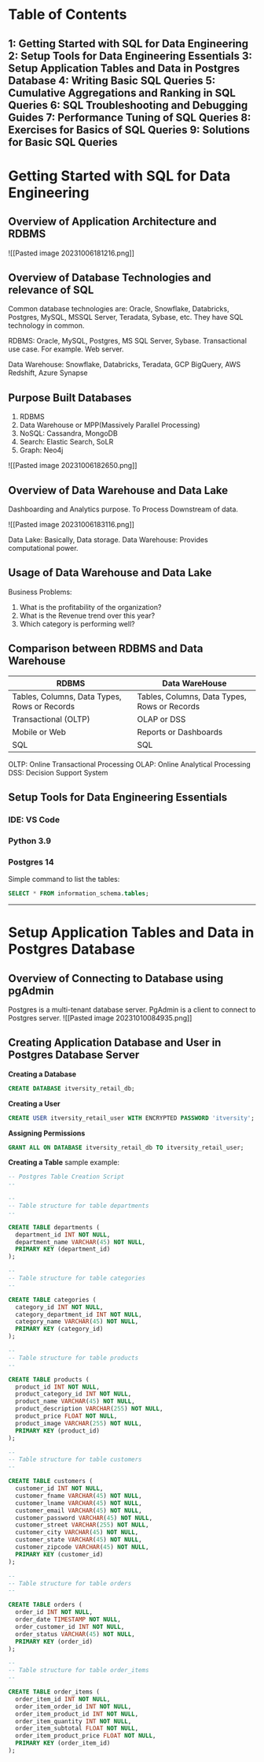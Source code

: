 # Table of Contents 
 1: Getting Started with SQL for Data Engineering
 2: Setup Tools for Data Engineering Essentials
 3: Setup Application Tables and Data in Postgres Database 
 4: Writing Basic SQL Queries
 5: Cumulative Aggregations and Ranking in SQL Queries
 6: SQL Troubleshooting and Debugging Guides
 7: Performance Tuning of SQL Queries
 8: Exercises for Basics of SQL Queries
 9: Solutions for Basic SQL Queries
---
# Getting Started with SQL for Data Engineering

## Overview of Application Architecture and RDBMS
![[Pasted image 20231006181216.png]]

## Overview of Database Technologies and relevance of SQL
Common database technologies are: Oracle, Snowflake, Databricks, Postgres, MySQL, MSSQL Server, Teradata, Sybase, etc. They have SQL technology in common.

RDBMS: Oracle, MySQL, Postgres, MS SQL Server, Sybase.
Transactional use case. For example. Web server.

Data Warehouse: Snowflake, Databricks, Teradata, GCP BigQuery, AWS Redshift, Azure Synapse

## Purpose Built Databases

1. RDBMS
2. Data Warehouse or MPP(Massively Parallel Processing)
3. NoSQL: Cassandra, MongoDB
4. Search: Elastic Search, SoLR
5. Graph: Neo4j

![[Pasted image 20231006182650.png]]

## Overview of Data Warehouse and Data Lake
Dashboarding and Analytics purpose. To Process Downstream of data.

![[Pasted image 20231006183116.png]]

Data Lake: Basically, Data storage. 
Data Warehouse: Provides computational power. 

## Usage of Data Warehouse and Data Lake
Business Problems:
1. What is the profitability of the organization?
2. What is the Revenue trend over this year?
3. Which category is performing well?

## Comparison between RDBMS and Data Warehouse

| RDBMS | Data WareHouse |
|---|---|
| Tables, Columns, Data Types, Rows or Records | Tables, Columns, Data Types, Rows or Records |
| Transactional (OLTP) | OLAP or DSS |
| Mobile or Web | Reports or Dashboards |
| SQL | SQL |


OLTP: Online Transactional Processing
OLAP: Online Analytical Processing
DSS: Decision Support System

## Setup Tools for Data Engineering Essentials
### IDE: VS Code
### Python 3.9
### Postgres 14
Simple command to list the tables:
```sql
SELECT * FROM information_schema.tables;
```

---
# Setup Application Tables and Data in Postgres Database
## Overview of Connecting to Database using pgAdmin
Postgres is a multi-tenant database server.
PgAdmin is a client to connect to Postgres server.
![[Pasted image 20231010084935.png]]
## Creating Application Database and User in Postgres Database Server

**Creating a Database**
```sql
CREATE DATABASE itversity_retail_db;
```
**Creating a User**
```sql
CREATE USER itversity_retail_user WITH ENCRYPTED PASSWORD 'itversity';
```
**Assigning Permissions**
```sql
GRANT ALL ON DATABASE itversity_retail_db TO itversity_retail_user;
```
**Creating a Table**
sample example:
```sql
-- Postgres Table Creation Script
--

--
-- Table structure for table departments
--

CREATE TABLE departments (
  department_id INT NOT NULL,
  department_name VARCHAR(45) NOT NULL,
  PRIMARY KEY (department_id)
);

--
-- Table structure for table categories
--

CREATE TABLE categories (
  category_id INT NOT NULL,
  category_department_id INT NOT NULL,
  category_name VARCHAR(45) NOT NULL,
  PRIMARY KEY (category_id)
); 

--
-- Table structure for table products
--

CREATE TABLE products (
  product_id INT NOT NULL,
  product_category_id INT NOT NULL,
  product_name VARCHAR(45) NOT NULL,
  product_description VARCHAR(255) NOT NULL,
  product_price FLOAT NOT NULL,
  product_image VARCHAR(255) NOT NULL,
  PRIMARY KEY (product_id)
);

--
-- Table structure for table customers
--

CREATE TABLE customers (
  customer_id INT NOT NULL,
  customer_fname VARCHAR(45) NOT NULL,
  customer_lname VARCHAR(45) NOT NULL,
  customer_email VARCHAR(45) NOT NULL,
  customer_password VARCHAR(45) NOT NULL,
  customer_street VARCHAR(255) NOT NULL,
  customer_city VARCHAR(45) NOT NULL,
  customer_state VARCHAR(45) NOT NULL,
  customer_zipcode VARCHAR(45) NOT NULL,
  PRIMARY KEY (customer_id)
); 

--
-- Table structure for table orders
--

CREATE TABLE orders (
  order_id INT NOT NULL,
  order_date TIMESTAMP NOT NULL,
  order_customer_id INT NOT NULL,
  order_status VARCHAR(45) NOT NULL,
  PRIMARY KEY (order_id)
);

--
-- Table structure for table order_items
--

CREATE TABLE order_items (
  order_item_id INT NOT NULL,
  order_item_order_id INT NOT NULL,
  order_item_product_id INT NOT NULL,
  order_item_quantity INT NOT NULL,
  order_item_subtotal FLOAT NOT NULL,
  order_item_product_price FLOAT NOT NULL,
  PRIMARY KEY (order_item_id)
);
```


